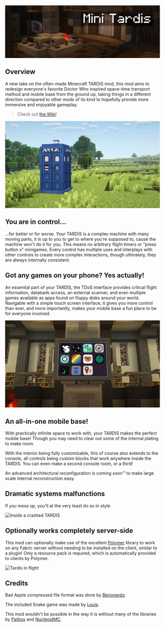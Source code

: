 ![Banner](img/banner_wide.png)

## Overview

A new take on the often-made Minecraft TARDIS mod, 
this mod aims to redesign everyone's favorite Doctor Who inspired space-time transport method and mobile base from the ground up, 
taking things in a different direction compared to other mods of its kind to hopefully provide more immersive and enjoyable gameplay.

> Check out [the Wiki](https://minitardis.enjarai.dev/)!

![Tardis in field](img/tardis_in_field.png)

## You are in control...

...for better or for worse. Your TARDIS is a complex machine with many moving parts,
it is up to you to get to where you're supposed to, cause the machine won't do it for you.
This means no arbitrary flight timers or "press button x" minigames.
Every control has multiple uses and interplays with other controls to create more complex interactions,
though ultimately, they are always internally consistent.

## Got any games on your phone? Yes actually!

An essential part of your TARDIS, the TDoS interface provides critical flight information, 
databank access, an external scanner, and even multiple games 
available as apps found on floppy disks around your world.
Navigable with a simple touch screen interface, it gives you more control than ever, and more importantly, 
makes your mobile base a fun place to be for everyone involved.

![Some of the apps available for TDoS](img/apps.png)

## An all-in-one mobile base!

With practically infinite space to work with, your TARDIS makes the perfect mobile base!
Though you may need to clear out some of the internal plating to make room.

With the interior being fully customizable, this of course also extends to the console, 
all controls being custom blocks that work anywhere inside the TARDIS.
You can even make a second console room, or a third!

An advanced architectural reconfiguration is coming soon™ to make large scale internal reconstruction easy.

## Dramatic systems malfunctions

If you mess up, you'll at the very least do so in style.

![Inside a crashed TARDIS](img/crashed.gif)

## Optionally works completely server-side

This mod can optionally make use of the excellent [Polymer](https://modrinth.com/mod/polymer) library to work on 
any Fabric server without needing to be installed on the client, similar to a plugin!
Only a resource pack is required, which is automatically provided to clients by Polymer.

![Tardis in flight](img/takeoff.gif)

## Credits

Bad Apple compressed file format was done by [Benonardo](https://github.com/Benonardo).

The included Snake game was made by [Louis](https://github.com/Dev0Louis).

This mod wouldn't be possible in the way it is without many of the libraries 
by [Patbox](https://github.com/Patbox) and [NucleoidMC](https://github.com/NucleoidMC).

